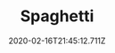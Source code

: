 ---
templateKey: blog-post
title: Spaghetti
type: cooking
energy: 75
health: 33
description: An old favorite., 
featuredpost: false
date: 2020-02-16T21:45:12.711Z
featuredimage: /img/Spaghetti.png
sellPrice: 120
tags:
  - Wheat Flour
  - Tomato
  - edible
---